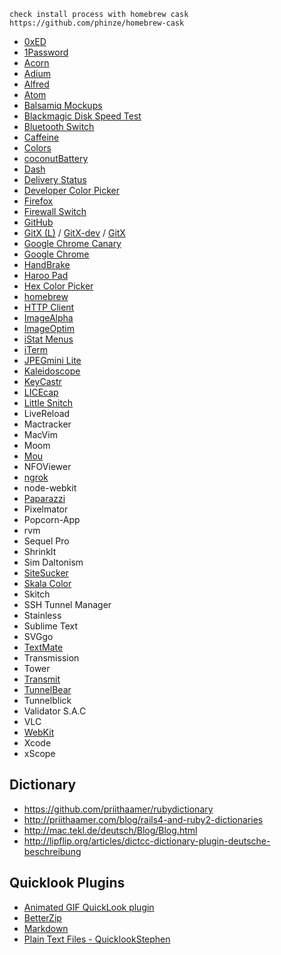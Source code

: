     check install process with homebrew cask
    https://github.com/phinze/homebrew-cask

* [0xED](http://www.suavetech.com/0xed/0xed.html)
* [1Password](https://agilebits.com/onepassword/mac)
* [Acorn](http://www.flyingmeat.com/acorn/)
* [Adium](https://adium.im/)
* [Alfred](http://www.alfredapp.com/)
* [Atom](https://atom.io)
* [Balsamiq Mockups](http://balsamiq.com/download/)
* [Blackmagic Disk Speed Test](http://www.blackmagicdesign.com/products/intensity/software)
* [Bluetooth Switch](http://junecloud.com/software/mac/)
* [Caffeine](http://lightheadsw.com/caffeine/)
* [Colors](http://mattpatenaude.com)
* [coconutBattery](http://www.coconut-flavour.com)
* [Dash](http://kapeli.com/dash)
* [Delivery Status](http://junecloud.com/software/mac/)
* [Developer Color Picker](http://download.panic.com/picker/)
* [Firefox](http://getfirefox.com)
* [Firewall Switch](http://junecloud.com/software/mac/)
* [GitHub](https://mac.github.com)
* [GitX (L)](http://gitx.laullon.com/) / [GitX-dev](http://rowanj.github.io/gitx/) / [GitX](http://gitx.frim.nl/)
* [Google Chrome Canary](https://www.google.com/intl/en/chrome/browser/canary.html)
* [Google Chrome](https://www.google.com/chrome/browser)
* [HandBrake](http://handbrake.fr/)
* [Haroo Pad](http://pad.haroopress.com)
* [Hex Color Picker](http://wafflesoftware.net/hexpicker/)
* [homebrew](http://brew.sh/)
* [HTTP Client](http://ditchnet.org/httpclient/)
* [ImageAlpha](http://pngmini.com/)
* [ImageOptim](http://imageoptim.com/)
* [iStat Menus](http://bjango.com/mac/istatmenus/)
* [iTerm](http://www.iterm2.com)
* [JPEGmini Lite](http://www.jpegmini.com/)
* [Kaleidoscope](http://www.kaleidoscopeapp.com)
* [KeyCastr](https://github.com/sdeken/keycastr)
* [LICEcap](http://www.cockos.com/licecap/)
* [Little Snitch](http://www.obdev.at/products/littlesnitch/index.html)
* LiveReload
* Mactracker
* MacVim
* Moom
* [Mou](http://mouapp.com)
* NFOViewer
* [ngrok](https://ngrok.com)
* node-webkit
* [Paparazzi](http://derailer.org/paparazzi/)
* Pixelmator
* Popcorn-App
* rvm
* Sequel Pro
* ShrinkIt
* Sim Daltonism
* [SiteSucker](http://www.sitesucker.us/mac/mac.html)
* [Skala Color](http://bjango.com/mac/skalacolor/)
* Skitch
* SSH Tunnel Manager
* Stainless
* Sublime Text
* SVGgo
* [TextMate](http://macromates.com)
* Transmission
* Tower
* [Transmit](http://panic.com)
* [TunnelBear](https://www.tunnelbear.com/)
* Tunnelblick
* Validator S.A.C
* VLC
* [WebKit](http://webkit.org)
* Xcode
* xScope


## Dictionary

* https://github.com/priithaamer/rubydictionary
* http://priithaamer.com/blog/rails4-and-ruby2-dictionaries
* http://mac.tekl.de/deutsch/Blog/Blog.html
* http://lipflip.org/articles/dictcc-dictionary-plugin-deutsche-beschreibung


## Quicklook Plugins

* [Animated GIF QuickLook plugin](http://animgifqlgen.sourceforge.net)
* [BetterZip](http://macitbetter.com/BetterZip-Quick-Look-Generator/)
* [Markdown](http://inkmarkapp.com/markdown-quick-look-plugin-mac-os-x/)
* [Plain Text Files - QuicklookStephen](https://github.com/whomwah/qlstephen)
